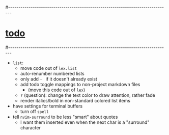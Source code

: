 #-------------------------------------------------------------------------------
# [todo]()
#-------------------------------------------------------------------------------
- `list`:
  - move code out of `lex.list`
  - auto-renumber numbered lists
  - only add `- ` if it doesn't already exist
  - add todo toggle mappings to non-project markdown files
    - (move this code out of `lex`)
  - `?` (question): change the text color to draw attention, rather fade
  - render italics/bold in non-standard colored list items
- have settings for terminal buffers
  - turn off `spell`
- tell `nvim-surround` to be less "smart" about quotes
  - I want them inserted even when the next char is a "surround" character
